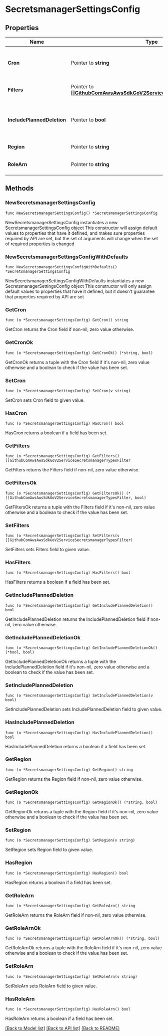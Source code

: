 # SecretsmanagerSettingsConfig

## Properties

Name | Type | Description | Notes
------------ | ------------- | ------------- | -------------
**Cron** | Pointer to **string** | Cron expression for scheduling the input | [optional] 
**Filters** | Pointer to [**[]GithubComAwsAwsSdkGoV2ServiceSecretsmanagerTypesFilter**](GithubComAwsAwsSdkGoV2ServiceSecretsmanagerTypesFilter.md) | Filters for returned secrets | [optional] 
**IncludePlannedDeletion** | Pointer to **bool** | Whether or not to include secrets scheduled for deletion | [optional] 
**Region** | Pointer to **string** | URL of the organization | [optional] 
**RoleArn** | Pointer to **string** | The ID of the secret to describe | [optional] 

## Methods

### NewSecretsmanagerSettingsConfig

`func NewSecretsmanagerSettingsConfig() *SecretsmanagerSettingsConfig`

NewSecretsmanagerSettingsConfig instantiates a new SecretsmanagerSettingsConfig object
This constructor will assign default values to properties that have it defined,
and makes sure properties required by API are set, but the set of arguments
will change when the set of required properties is changed

### NewSecretsmanagerSettingsConfigWithDefaults

`func NewSecretsmanagerSettingsConfigWithDefaults() *SecretsmanagerSettingsConfig`

NewSecretsmanagerSettingsConfigWithDefaults instantiates a new SecretsmanagerSettingsConfig object
This constructor will only assign default values to properties that have it defined,
but it doesn't guarantee that properties required by API are set

### GetCron

`func (o *SecretsmanagerSettingsConfig) GetCron() string`

GetCron returns the Cron field if non-nil, zero value otherwise.

### GetCronOk

`func (o *SecretsmanagerSettingsConfig) GetCronOk() (*string, bool)`

GetCronOk returns a tuple with the Cron field if it's non-nil, zero value otherwise
and a boolean to check if the value has been set.

### SetCron

`func (o *SecretsmanagerSettingsConfig) SetCron(v string)`

SetCron sets Cron field to given value.

### HasCron

`func (o *SecretsmanagerSettingsConfig) HasCron() bool`

HasCron returns a boolean if a field has been set.

### GetFilters

`func (o *SecretsmanagerSettingsConfig) GetFilters() []GithubComAwsAwsSdkGoV2ServiceSecretsmanagerTypesFilter`

GetFilters returns the Filters field if non-nil, zero value otherwise.

### GetFiltersOk

`func (o *SecretsmanagerSettingsConfig) GetFiltersOk() (*[]GithubComAwsAwsSdkGoV2ServiceSecretsmanagerTypesFilter, bool)`

GetFiltersOk returns a tuple with the Filters field if it's non-nil, zero value otherwise
and a boolean to check if the value has been set.

### SetFilters

`func (o *SecretsmanagerSettingsConfig) SetFilters(v []GithubComAwsAwsSdkGoV2ServiceSecretsmanagerTypesFilter)`

SetFilters sets Filters field to given value.

### HasFilters

`func (o *SecretsmanagerSettingsConfig) HasFilters() bool`

HasFilters returns a boolean if a field has been set.

### GetIncludePlannedDeletion

`func (o *SecretsmanagerSettingsConfig) GetIncludePlannedDeletion() bool`

GetIncludePlannedDeletion returns the IncludePlannedDeletion field if non-nil, zero value otherwise.

### GetIncludePlannedDeletionOk

`func (o *SecretsmanagerSettingsConfig) GetIncludePlannedDeletionOk() (*bool, bool)`

GetIncludePlannedDeletionOk returns a tuple with the IncludePlannedDeletion field if it's non-nil, zero value otherwise
and a boolean to check if the value has been set.

### SetIncludePlannedDeletion

`func (o *SecretsmanagerSettingsConfig) SetIncludePlannedDeletion(v bool)`

SetIncludePlannedDeletion sets IncludePlannedDeletion field to given value.

### HasIncludePlannedDeletion

`func (o *SecretsmanagerSettingsConfig) HasIncludePlannedDeletion() bool`

HasIncludePlannedDeletion returns a boolean if a field has been set.

### GetRegion

`func (o *SecretsmanagerSettingsConfig) GetRegion() string`

GetRegion returns the Region field if non-nil, zero value otherwise.

### GetRegionOk

`func (o *SecretsmanagerSettingsConfig) GetRegionOk() (*string, bool)`

GetRegionOk returns a tuple with the Region field if it's non-nil, zero value otherwise
and a boolean to check if the value has been set.

### SetRegion

`func (o *SecretsmanagerSettingsConfig) SetRegion(v string)`

SetRegion sets Region field to given value.

### HasRegion

`func (o *SecretsmanagerSettingsConfig) HasRegion() bool`

HasRegion returns a boolean if a field has been set.

### GetRoleArn

`func (o *SecretsmanagerSettingsConfig) GetRoleArn() string`

GetRoleArn returns the RoleArn field if non-nil, zero value otherwise.

### GetRoleArnOk

`func (o *SecretsmanagerSettingsConfig) GetRoleArnOk() (*string, bool)`

GetRoleArnOk returns a tuple with the RoleArn field if it's non-nil, zero value otherwise
and a boolean to check if the value has been set.

### SetRoleArn

`func (o *SecretsmanagerSettingsConfig) SetRoleArn(v string)`

SetRoleArn sets RoleArn field to given value.

### HasRoleArn

`func (o *SecretsmanagerSettingsConfig) HasRoleArn() bool`

HasRoleArn returns a boolean if a field has been set.


[[Back to Model list]](../README.md#documentation-for-models) [[Back to API list]](../README.md#documentation-for-api-endpoints) [[Back to README]](../README.md)


